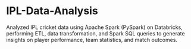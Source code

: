 # IPL-Data-Analysis
Analyzed IPL cricket data using Apache Spark (PySpark) on Databricks, performing ETL, data transformation, and Spark SQL queries to generate insights on player performance, team statistics, and match outcomes.
